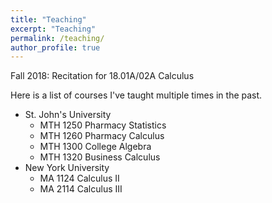 ```yaml
---
title: "Teaching"
excerpt: "Teaching"
permalink: /teaching/
author_profile: true
---
```

Fall 2018: Recitation for 18.01A/02A Calculus

Here is a list of courses I've taught multiple times in the past.

* St. John's University
    * MTH 1250 Pharmacy Statistics
    * MTH 1260 Pharmacy Calculus
    * MTH 1300 College Algebra
    * MTH 1320 Business Calculus
* New York University
    * MA 1124 Calculus II
    * MA 2114 Calculus III

